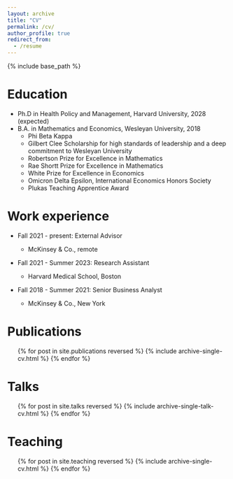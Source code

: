 ```yaml
---
layout: archive
title: "CV"
permalink: /cv/
author_profile: true
redirect_from:
  - /resume
---
```


{% include base_path %}

Education
======
* Ph.D in Health Policy and Management, Harvard University, 2028 (expected)
* B.A. in Mathematics and Economics, Wesleyan University, 2018
  * Phi Beta Kappa
  * Gilbert Clee Scholarship for high standards of leadership and a deep commitment to Wesleyan University
  * Robertson Prize for Excellence in Mathematics
  * Rae Shortt Prize for Excellence in Mathematics
  * White Prize for Excellence in Economics
  * Omicron Delta Epsilon, International Economics Honors Society
  * Plukas Teaching Apprentice Award 

Work experience
======
* Fall 2021 - present: External Advisor
  * McKinsey & Co., remote
    
* Fall 2021 - Summer 2023: Research Assistant
  * Harvard Medical School, Boston

* Fall 2018 - Summer 2021: Senior Business Analyst
  * McKinsey & Co., New York

Publications
======
  <ul>{% for post in site.publications reversed %}
    {% include archive-single-cv.html %}
  {% endfor %}</ul>
  
Talks
======
  <ul>{% for post in site.talks reversed %}
    {% include archive-single-talk-cv.html  %}
  {% endfor %}</ul>
  
Teaching
======
  <ul>{% for post in site.teaching reversed %}
    {% include archive-single-cv.html %}
  {% endfor %}</ul>
